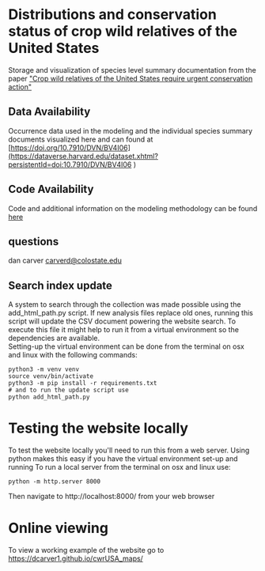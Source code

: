 # Distributions and conservation status of crop wild relatives of the United States
Storage and visualization of species level summary documentation from the paper ["Crop wild relatives of the United States require urgent conservation action"](https://www.pnas.org/content/117/52/33351)

## Data Availability
Occurrence data used in the modeling and the individual species summary documents visualized here and can found at [https://doi.org/10.7910/DVN/BV4I06](https://dataverse.harvard.edu/dataset.xhtml?persistentId=doi:10.7910/DVN/BV4I06 )

## Code Availability

Code and additional information on the modeling methodology can be found [here](https://github.com/dcarver1/CWR-of-the-USA-Gap-Analysis)

## questions

dan carver
carverd@colostate.edu


## Search index update
A system to search through the collection was made possible using the add_html_path.py script.
If new analysis files replace old ones, running this script will update the CSV document powering the website search.
To execute this file it might help to run it from a virtual environment so the dependencies are available.  
Setting-up the virtual environment can be done from the terminal on osx and linux with the following commands:
```
python3 -m venv venv
source venv/bin/activate
python3 -m pip install -r requirements.txt
# and to run the update script use
python add_html_path.py
```

# Testing the website locally
To test the website locally you'll need to run this from a web server.
Using python makes this easy if you have the virtual environment set-up and running
To run a local server from the terminal on osx and linux use:
```
python -m http.server 8000
```
Then navigate to http://localhost:8000/ from your web browser

# Online viewing
To view a working example of the website go to https://dcarver1.github.io/cwrUSA_maps/
